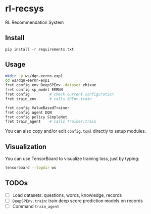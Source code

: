 # rl-recsys
RL Recommendation System

## Install
```
pip install -r requirements.txt
```

## Usage

```sh
mkdir -p ws/dqn-eernn-exp1
cd ws/dqn-eernn-exp1
fret config env DeepSPEnv -dataset zhixue
fret config sp_model EERNN
fret config         # check current configuration
fret train_env      # calls SPEnv.train

fret config ValueBasedTrainer
fret config agent DQN
fret config policy SimpleNet
fret train_agent    # calls Trainer.train
```

You can also copy and/or edit `config.toml` directly to setup modules.

## Visualization

You can use TensorBoard to visualize training loss, just by typing:

```sh
tensorboard --logdir ws 
```

## TODOs
-[ ] Load datasets: questions, words, knowledge, records
-[ ] `DeepSPEnv.train`: train deep score prediction models on records
-[ ] Command `train_agent`
